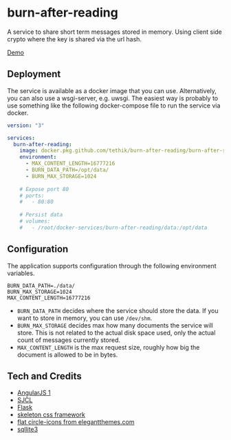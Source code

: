 # burn-after-reading

A service to share short term messages stored in memory. Using client side
crypto where the key is shared via the url hash.

[Demo](https://burn.blacknode.se/)

## Deployment

The service is available as a docker image that you can use. Alternatively, you can also use a wsgi-server, e.g. uwsgi.
The easiest way is probably to use something like the following docker-compose file to run the service via docker.

```yml
version: "3"

services:  
  burn-after-reading:
    image: docker.pkg.github.com/tethik/burn-after-reading/burn-after-reading:latest
    environment:     
      - MAX_CONTENT_LENGTH=16777216     
      - BURN_DATA_PATH=/opt/data/     
      - BURN_MAX_STORAGE=1024   
    
    # Expose port 80
    # ports:
    #   - 80:80
    
    # Persist data
    # volumes:
    #   - /root/docker-services/burn-after-reading/data:/opt/data
```

## Configuration

The application supports configuration through the following environment variables.

```
BURN_DATA_PATH=./data/
BURN_MAX_STORAGE=1024
MAX_CONTENT_LENGTH=16777216
```

- `BURN_DATA_PATH` decides where the service should store the data. If you want to store in memory, you can use `/dev/shm`.
- `BURN_MAX_STORAGE` decides max how many documents the service will store. This is not related to the actual disk space used, only the actual count of messages currently stored.
- `MAX_CONTENT_LENGTH` is the max request size, roughly how big the document is allowed to be in bytes.


## Tech and Credits

- [AngularJS 1](https://angularjs.org/)
- [SJCL](https://bitwiseshiftleft.github.io/sjcl/)
- [Flask](http://flask.pocoo.org/)
- [skeleton css framework](http://getskeleton.com)
- [flat circle-icons from elegantthemes.com](http://www.elegantthemes.com/blog/freebie-of-the-week/beautiful-flat-icon)
- [sqllite3](https://www.sqlite.org/)
